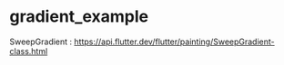 # gradient_example
SweepGradient : https://api.flutter.dev/flutter/painting/SweepGradient-class.html
